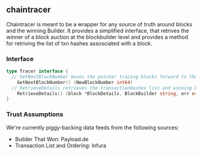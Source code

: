 ## chaintracer

Chaintracer is meant to be a wrapper for any source of truth around blocks and the winning Builder. It provides a simplified interface, that retrives the winner of a block auction at the blockbuilder level and provides a method for retriving the list of txn hashes assosciated with a block.

### Interface
```go
type Tracer interface {
  // GetNextBlockNumber moves the pointer tracing blocks forward to the next block, and returns the new current blocknumber being tracked.
	GetNextBlockNumber() (NewBlockNumber int64)
  // RetrieveDetails retrieves the transactionHashes list and winning blocknumber for the internal blocknumber being tracked.
	RetrieveDetails() (block *BlockDetails, BlockBuilder string, err error)
}
```

### Trust Assumptions
We're currently piggy-backing data feeds from the following sources:
- Builder That Won: Payload.de
- Transaction List and Ordering: Infura
